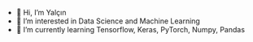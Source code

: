- 👋 Hi, I’m Yalçın
- 👀 I’m interested in Data Science and Machine Learning
- 🌱 I’m currently learning Tensorflow, Keras, PyTorch, Numpy, Pandas
<!---
- 💞️ I’m looking to collaborate on ...
- 📫 How to reach me ...


RoaringFlood/RoaringFlood is a ✨ special ✨ repository because its `README.md` (this file) appears on your GitHub profile.
You can click the Preview link to take a look at your changes.
--->
